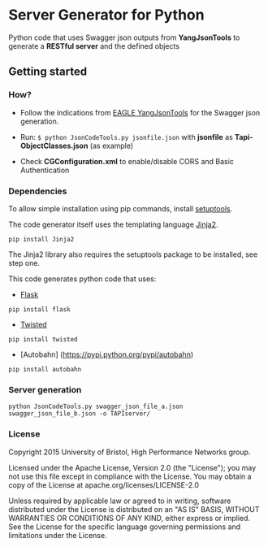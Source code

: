 # Server Generator for Python

Python code that uses Swagger json outputs from **YangJsonTools** to generate a **RESTful server** and the defined objects

## Getting started

### How?

- Follow the indications from [EAGLE YangJsonTools](https://github.com/OpenNetworkingFoundation/EAGLE-Open-Model-Profile-and-Tools/tree/YangJsonTools) for the Swagger json generation.

- Run: `$ python JsonCodeTools.py jsonfile.json` with **jsonfile** as **Tapi-ObjectClasses.json** (as example)

- Check **CGConfiguration.xml** to enable/disable CORS and Basic Authentication

### Dependencies
To allow simple installation using pip commands, install [setuptools](https://pypi.python.org/pypi/setuptools).

The code generator itself uses the templating language [Jinja2](http://jinja.pocoo.org/docs/dev/intro/#installation).
 ```
pip install Jinja2
 ```
The Jinja2 library also requires the setuptools package to be installed, see step one.

 This code generates python code that uses:
 - [Flask](http://flask.pocoo.org/)
```
pip install flask
```
 - [Twisted](https://twistedmatrix.com/trac/)
```
pip install twisted
```
 - [Autobahn] (https://pypi.python.org/pypi/autobahn)
```
pip install autobahn
```

### Server generation

```
python JsonCodeTools.py swagger_json_file_a.json swagger_json_file_b.json -o TAPIserver/
```

### License

Copyright 2015 University of Bristol, High Performance Networks group.

Licensed under the Apache License, Version 2.0 (the "License"); you may not use this file except in compliance with the License. You may obtain a copy of the License at apache.org/licenses/LICENSE-2.0

Unless required by applicable law or agreed to in writing, software distributed under the License is distributed on an "AS IS" BASIS, WITHOUT WARRANTIES OR CONDITIONS OF ANY KIND, either express or implied. See the License for the specific language governing permissions and limitations under the License.
